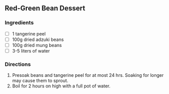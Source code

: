 ## Red-Green Bean Dessert
### Ingredients
- [ ] 1 tangerine peel
- [ ] 100g dried adzuki beans
- [ ] 100g dried mung beans
- [ ] 3-5 liters of water

### Directions
1. Presoak beans and tangerine peel for at most 24 hrs. Soaking for longer may cause them to sprout.
2. Boil for 2 hours on high with a full pot of water.

